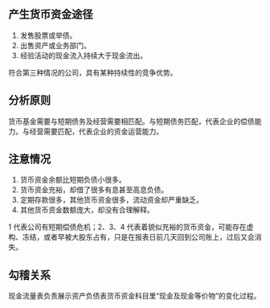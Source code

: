 ## 产生货币资金途径

1. 发售股票或举债。
2. 出售资产或业务部门。
3. 经验活动的现金流入持续大于现金流出。

符合第三种情况的公司，具有某种持续性的竞争优势。



## 分析原则

货币基金需要与短期债务及经营需要相匹配。与短期债务匹配，代表企业的偿债能力。与经营需要匹配，代表企业的资金运营能力。



## 注意情况

1. 货币资金余额比短期负债小很多。
2. 货币资金充裕，却借了很多有息甚至高息负债。
3. 定期存款很多，其他货币资金很多，流动资金却严重缺乏。
4. 其他货币资金数额庞大，却没有合理解释。

1 代表公司有短期偿债危机；2、3、4 代表着貌似充裕的货币资金，可能存在虚构、冻结，或者早被大股东占有，只是在报表日前几天回到公司账上，过后又会消失。

## 勾稽关系

现金流量表负责展示资产负债表货币资金科目里“现金及现金等价物”的变化过程。